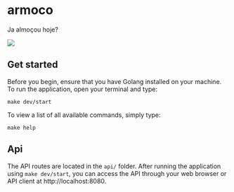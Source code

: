 # armoco
Ja almoçou hoje?

![](assets/japodealmocar.gif)


## Get started 

Before you begin, ensure that you have Golang installed on your machine. To run the application, open your terminal and type:

`make dev/start`

To view a list of all available commands, simply type:

`make help`

## Api 

The API routes are located in the `api/` folder. After running the application using `make dev/start`, you can access the API through your web browser or API client at http://localhost:8080.
